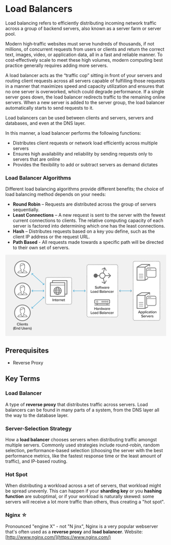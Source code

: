 # Load Balancers  
Load balancing refers to efficiently distributing incoming network traffic across a group of backend servers, also known as a server farm or server pool.

Modern high‑traffic websites must serve hundreds of thousands, if not millions, of concurrent requests from users or clients and return the correct text, images, video, or application data, all in a fast and reliable manner. To cost‑effectively scale to meet these high volumes, modern computing best practice generally requires adding more servers.

A load balancer acts as the “traffic cop” sitting in front of your servers and routing client requests across all servers capable of fulfilling those requests in a manner that maximizes speed and capacity utilization and ensures that no one server is overworked, which could degrade performance. If a single server goes down, the load balancer redirects traffic to the remaining online servers. When a new server is added to the server group, the load balancer automatically starts to send requests to it.

Load balancers can be used between clients and servers, servers and databases, and even at the DNS layer.

In this manner, a load balancer performs the following functions:
* Distributes client requests or network load efficiently across multiple servers
* Ensures high availability and reliability by sending requests only to servers that are online
* Provides the flexibility to add or subtract servers as demand dictates

### Load Balancer Algorithms
Different load balancing algorithms provide different benefits; the choice of load balancing method depends on your needs:
* __Round Robin__ – Requests are distributed across the group of servers sequentially.
* __Least Connections__ – A new request is sent to the server with the fewest current connections to clients. The relative computing capacity of each server is factored into determining which one has the least connections.
* __Hash__ – Distributes requests based on a key you define, such as the client IP address or
the request URL.
* __Path Based__ - All requests made towards a specific path will be directed to their own set of servers.

![Load Balancer](./load_balancer.png)

## Prerequisites  
* Reverse Proxy

## Key Terms  
### Load Balancer  
A type of __reverse proxy__ that distributes traffic across servers. Load balancers can be found in many parts of a system, from the DNS layer all the way to the database layer.  

### Server-Selection Strategy  
How a __load balancer__ chooses servers when distributing traffic amongst multiple servers. Commonly used strategies include round-robin, random selection, performance-based selection (choosing the server with the best performance metrics, like the fastest response time or the least amount of traffic), and IP-based routing.

### Hot Spot  
When distributing a workload across a set of servers, that workload might be spread unevenly. This can happen if your __sharding key__ or you __hashing function__ are suboptimal, or if your workload is naturally skewed: some servers will receive a lot more traffic than others, thus creating a "hot spot".  

### Nginx ☆  
Pronounced "engine X" - not "N jinx", Nginx is a very popular webserver that's often used as a __reverse proxy__ and __load balancer__. Website: [http://www.nginx.com/](https://www.nginx.com/)